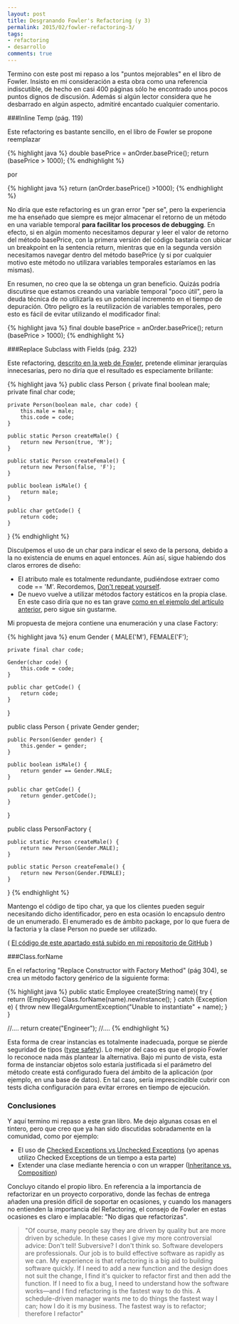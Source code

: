 ```yaml
---
layout: post
title: Desgranando Fowler's Refactoring (y 3)
permalink: 2015/02/fowler-refactoring-3/
tags:
- refactoring
- desarrollo
comments: true
---
```


Termino con este post mi repaso a los "puntos mejorables" en el libro de Fowler. Insisto en mi consideración a esta obra como una referencia indiscutible, de hecho en casi 400 páginas sólo he encontrado unos pocos puntos dignos de discusión. Además si algún lector considera que he desbarrado en algún aspecto, admitiré encantado cualquier comentario.

<!--break-->

###Inline Temp (pág. 119)

Este refactoring es bastante sencillo, en el libro de Fowler se propone reemplazar

{% highlight java %}
double basePrice = anOrder.basePrice();
return (basePrice > 1000);
{% endhighlight %}

por

{% highlight java %}
return (anOrder.basePrice() >1000);
{% endhighlight %}

No diría que este refactoring es un gran error "per se", pero la experiencia me ha enseñado que siempre es mejor almacenar el retorno de un método en una variable temporal **para facilitar los procesos de debugging**. En efecto, si en algún momento necesitamos depurar y leer el valor de retorno del método basePrice, con la primera versión del código bastaría con ubicar un breakpoint en la sentencia return, mientras que en la segunda versión necesitamos navegar dentro del método basePrice (y si por cualquier motivo este método no utilizara variables temporales estaríamos en las mismas).

En resumen, no creo que la se obtenga un gran beneficio. Quizás podría discutirse que estamos creando una variable temporal "poco útil", pero la deuda técnica de no utilizarla es un potencial incremento en el tiempo de depuración. Otro peligro es la reutilización de variables temporales, pero esto es fácil de evitar utilizando el modificador final:

{% highlight java %}
final double basePrice = anOrder.basePrice();
return (basePrice > 1000);
{% endhighlight %}

###Replace Subclass with Fields (pág. 232)

Este refactoring, [descrito en la web de Fowler](http://refactoring.com/catalog/replaceSubclassWithFields.html), pretende eliminar jerarquías innecesarias, pero no diría que el resultado es especiamente brillante:

{% highlight java %}
public class Person {
    private final boolean male;
    private final char code;

    private Person(boolean male, char code) {
        this.male = male;
        this.code = code;
    }

    public static Person createMale() {
        return new Person(true, 'M');
    }

    public static Person createFemale() {
        return new Person(false, 'F');
    }

    public boolean isMale() {
        return male;
    }

    public char getCode() {
        return code;
    }
}
{% endhighlight %}

Disculpemos el uso de un char para indicar el sexo de la persona, debido a la no existencia de enums en aquel entonces. Aún así, sigue habiendo dos claros errores de diseño:

* El atributo male es totalmente redundante, pudiéndose extraer como code == 'M'. Recordemos, [Don't repeat yourself](http://en.wikipedia.org/wiki/Don%27t_repeat_yourself).
* De nuevo vuelve a utilizar métodos factory estáticos en la propia clase. En este caso diría que no es tan grave [como en el ejemplo del artículo anterior](/2015/02/fowler-refactoring-2), pero sigue sin gustarme.

Mi propuesta de mejora contiene una enumeración y una clase Factory:

{% highlight java %}
enum Gender {
    MALE('M'),
    FEMALE('F');

    private final char code;

    Gender(char code) {
        this.code = code;
    }

    public char getCode() {
        return code;
    }
}

public class Person {
    private Gender gender;

    public Person(Gender gender) {
        this.gender = gender;
    }

    public boolean isMale() {
        return gender == Gender.MALE;
    }

    public char getCode() {
        return gender.getCode();
    }
}

public class PersonFactory {

    public static Person createMale() {
        return new Person(Gender.MALE);
    }

    public static Person createFemale() {
        return new Person(Gender.FEMALE);
    }
}
{% endhighlight %}

Mantengo el código de tipo char, ya que los clientes pueden seguir necesitando dicho identificador, pero en esta ocasión lo encapsulo dentro de un enumerado. El enumerado es de ámbito package, por lo que fuera de la factoria y la clase Person no puede ser utilizado.

( [El código de este apartado está subido en mi repositorio de GitHub](https://github.com/raulavila/fowlers-refactoring-errors) )

###Class.forName

En el refactoring "Replace Constructor with Factory Method" (pág 304), se crea un método factory genérico de la siguiente forma:

{% highlight java %}
public static Employee create(String name){
    try {
        return (Employee) Class.forName(name).newInstance();
    } catch (Exception e) {
        throw new IllegalArgumentException("Unable to instantiate" + name);
    }
}

//....
   return create("Engineer");
//....
{% endhighlight %}

Esta forma de crear instancias es totalmente inadecuada, porque se pierde seguridad de tipos ([type safety](http://en.wikipedia.org/wiki/Type_safety)). Lo mejor del caso es que el propio Fowler lo reconoce nada más plantear la alternativa. Bajo mi punto de vista, esta forma de instanciar objetos solo estaría justificada si el parámetro del método create está configurado fuera del ámbito de la aplicación (por ejemplo, en una base de datos). En tal caso, sería imprescindible cubrir con tests dicha configuración para evitar errores en tiempo de ejecución.



### Conclusiones

Y aquí termino mi repaso a este gran libro. Me dejo algunas cosas en el tintero, pero que creo que ya han sido discutidas sobradamente en la comunidad, como por ejemplo:

* El uso de [Checked Exceptions vs Unchecked Exceptions](http://stackoverflow.com/questions/6115896/java-checked-vs-unchecked-exception-explanation) (yo apenas utilizo Checked Exceptions de un tiempo a esta parte)
* Extender una clase mediante herencia o con un wrapper ([Inheritance vs. Composition](http://stackoverflow.com/questions/2150273/java-extend-or-wrap-a-class-to-add-extra-functionality))

 Concluyo citando el propio libro. En referencia a la importancia de refactorizar en un proyecto corporativo, donde las fechas de entrega añaden una presión difícil de soportar en ocasiones, y cuando los managers no entienden la importancia del Refactoring, el consejo de Fowler en estas ocasiones es claro e implacable: "No digas que refactorizas".

 >"Of course, many people say they are driven by quality but are more driven by schedule. In these cases I give my more controversial advice: Don't tell! Subversive? I don't think so. Software developers are professionals. Our job is to build effective software as rapidly as we can. My experience is that refactoring is a big aid to building software quickly. If I need to add a new function and the design does not suit the change, I find it's quicker to refactor first and then add the function. If I need to fix a bug, I need to understand how the software works—and I find refactoring is the fastest way to do this. A schedule-driven manager wants me to do things the fastest way I can; how I do it is my business. The fastest way is to refactor; therefore I refactor"
